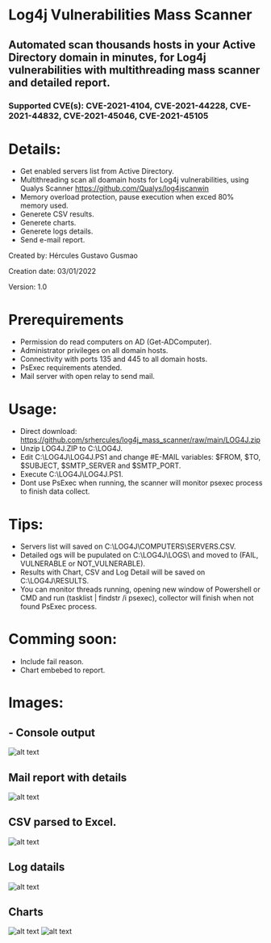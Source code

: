 # Log4j Vulnerabilities Mass Scanner
## Automated scan thousands hosts in your Active Directory domain in minutes, for Log4j vulnerabilities with multithreading mass scanner and detailed report.
### Supported CVE(s): CVE-2021-4104, CVE-2021-44228, CVE-2021-44832, CVE-2021-45046, CVE-2021-45105

# Details:
- Get enabled servers list from Active Directory.
- Multithreading scan all doamain hosts for Log4j vulnerabilities, using Qualys Scanner https://github.com/Qualys/log4jscanwin
- Memory overload protection, pause execution when exced 80% memory used.
- Generete CSV results.
- Generete charts.
- Generete logs details.
- Send e-mail report.

Created by: Hércules Gustavo Gusmao

Creation date: 03/01/2022

Version: 1.0

# Prerequirements
- Permission do read computers on AD (Get-ADComputer).
- Administrator privileges on all domain hosts.
- Connectivity with ports 135 and 445 to all domain hosts.
- PsExec requirements atended.
- Mail server with open relay to send mail.

# Usage:
- Direct download: https://github.com/srhercules/log4j_mass_scanner/raw/main/LOG4J.zip
- Unzip LOG4J.ZIP to C:\LOG4J\.
- Edit C:\LOG4J\LOG4J.PS1 and change #E-MAIL variables: $FROM, $TO, $SUBJECT, $SMTP_SERVER and $SMTP_PORT.
- Execute C:\LOG4J\LOG4J.PS1.
- Dont use PsExec when running, the scanner will monitor psexec process to finish data collect.

# Tips:
- Servers list will saved on C:\LOG4J\COMPUTERS\SERVERS.CSV.
- Detailed ogs will be pupulated on C:\LOG4J\LOGS\ and moved to (FAIL, VULNERABLE or NOT_VULNERABLE).
- Results with Chart, CSV and Log Detail will be saved on C:\LOG4J\RESULTS.
- You can monitor threads running, opening new window of Powershell or CMD and run (tasklist | findstr /i psexec), collector will finish when not found PsExec process.

# Comming soon:
- Include fail reason.
- Chart embebed to report.

# Images:
## - Console output
![alt text](https://github.com/srhercules/log4j_mass_scanner/blob/main/IMAGES/Console_Output_Example.png)
## Mail report with details
![alt text](https://github.com/srhercules/log4j_mass_scanner/blob/main/IMAGES/Mail_Report_Example.png)
## CSV parsed to Excel.
![alt text](https://github.com/srhercules/log4j_mass_scanner/blob/main/IMAGES/Csv_Parsed_Example.PNG)
## Log datails
![alt text](https://github.com/srhercules/log4j_mass_scanner/blob/main/IMAGES/Log_Detail_Example.png)
## Charts
![alt text](https://github.com/srhercules/log4j_mass_scanner/blob/main/IMAGES/Chart_Status_Template.png)
![alt text](https://github.com/srhercules/log4j_mass_scanner/blob/main/IMAGES/Chart_Log4j_Template.png)
